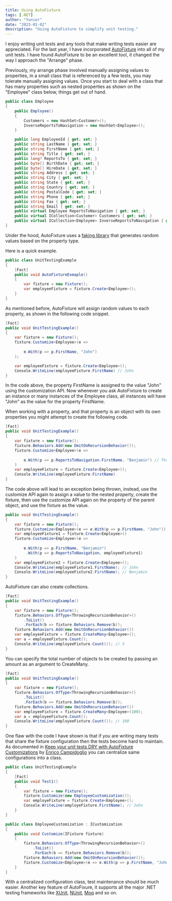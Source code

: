 ```yaml
---
title: Using AutoFixture
tags: [.NET]
author: "Yunier"
date: "2023-01-02"
description: "Using AutoFixture to simplify unit testing."
---
```


I enjoy writing unit tests and any tools that make writing tests easier are appreciated. For the last year, I have incorporated [AutoFixture](https://github.com/AutoFixture/AutoFixture/) into all of my unit tests. I have found AutoFixture to be an excellent tool, it changed the way I approach the "Arrange" phase. 

Previously, my arrange phase involved manually assigning values to properties, in a small class that is referenced by a few tests, you may tolerate manually assigning values. Once you start to deal with a class that has many properties such as nested properties as shown on the "Employee" class below, things get out of hand.

```c#
public class Employee
{
    public Employee()
    {
        Customers = new HashSet<Customer>();
        InverseReportsToNavigation = new HashSet<Employee>();
    }

    public long EmployeeId { get; set; }
    public string LastName { get; set; }
    public string FirstName { get; set; }
    public string Title { get; set; }
    public long? ReportsTo { get; set; }
    public byte[] BirthDate { get; set; }
    public byte[] HireDate { get; set; }
    public string Address { get; set; }
    public string City { get; set; }
    public string State { get; set; }
    public string Country { get; set; }
    public string PostalCode { get; set; }
    public string Phone { get; set; }
    public string Fax { get; set; }
    public string Email { get; set; }
    public virtual Employee ReportsToNavigation { get; set; }
    public virtual ICollection<Customer> Customers { get; set; }
    public virtual ICollection<Employee> InverseReportsToNavigation { get; set; }
}
```

Under the hood, AutoFixture uses a [faking library](https://github.com/fsprojects/FAKE) that generates random values based on the property type.

Here is a quick example.

```c#
public class UnitTestingExample
{
    [Fact]
    public void AutoFixtureExmaple()
    {
        var fixture = new Fixture();
        var employeeFixture = fixture.Create<Employee>();
    }
}
```

As mentioned before, AutoFixture will assign random values to each property, as shown in the following code snippet. 

```c#
[Fact]
public void UnitTestingExample()
{
    var fixture = new Fixture();
    fixture.Customize<Employee>(e =>
    
        e.With(p => p.FirstName, "John")
    );

    var employeeFixture = fixture.Create<Employee>();
    Console.WriteLine(employeeFixture.FirstName) // John
}
```

In the code above, the property FirstName is assigned to the value "John" using the customization API. Now whenever you ask AutoFixture to create an instance or many instances of the Employee class, all instances will have "John" as the value for the property FirstName. 

When working with a property, and that property is an object with its own properties you might attempt to create the following code.

```c#
[Fact]
public void UnitTestingExample()
{
    var fixture = new Fixture();
    fixture.Behaviors.Add(new OmitOnRecursionBehavior());
    fixture.Customize<Employee>(e =>
    
        e.With(p => p.ReportsToNavigation.FirstName, "Benjamin") // Throws an exception.
    )
    var employeeFixture = fixture.Create<Employee>();
    Console.WriteLine(employeeFixture.FirstName)
}
```

The code above will lead to an exception being thrown, instead, use the customize API again to assign a value to the nested property, create the fixture, then use the customize API again on the property of the parent object, and use the fixture as the value. 

```c#
public void UnitTestingExample()
{
    var fixture = new Fixture();
    fixture.Customize<Employee>(e => e.With(p => p.FirstName, "John"));
    var employeeFixture1 = fixture.Create<Employee>()
    fixture.Customize<Employee>(e =>
    
        e.With(p => p.FirstName, "Benjamin")
         .With(p => p.ReportsToNavigation, employeeFixture1)  
    )
    var employeeFixture2 = fixture.Create<Employee>();
    Console.WriteLine(employeeFixture1.FirstName); // John 
    Console.WriteLine(employeeFixture2.FirstName); // Benjamin
}
```

AutoFixture can also create collections. 

```c#
[Fact]
public void UnitTestingExample()
{
    var fixture = new Fixture();
    fixture.Behaviors.OfType<ThrowingRecursionBehavior>()
        .ToList()
        .ForEach(b => fixture.Behaviors.Remove(b));
    fixture.Behaviors.Add(new OmitOnRecursionBehavior())
    var employeeFixture = fixture.CreateMany<Employee>();
    var a = employeeFixture.Count();
    Console.WriteLine(employeeFixture.Count()); // 3
}
```

You can specify the total number of objects to be created by passing an amount as an argument to CreateMany.

```c#
[Fact]
public void UnitTestingExample()
{
    var fixture = new Fixture();
    fixture.Behaviors.OfType<ThrowingRecursionBehavior>()
        .ToList()
        .ForEach(b => fixture.Behaviors.Remove(b));
    fixture.Behaviors.Add(new OmitOnRecursionBehavior())
    var employeeFixture = fixture.CreateMany<Employee>(100);
    var a = employeeFixture.Count();
    Console.WriteLine(employeeFixture.Count()); // 100
}
```

One flaw with the code I have shown is that if you are writing many tests that share the fixture configuration then the tests become hard to maintain. As documented in [Keep your unit tests DRY with AutoFixture Customizations](https://megakemp.com/2011/12/15/keep-your-unit-tests-dry-with-autofixture-customizations/) by [Enrico Campidoglio](https://megakemp.com/about/) you can centralize same configurations into a class.


```c#
public class UnitTestingExample
{
    [Fact]
    public void Test1()
    {
        var fixture = new Fixture();
        fixture.Customize(new EmployeeCustomization());
        var employeFixture = fixture.Create<Employee>();
        Console.WriteLine(employeFixture.FirstName); // John
    }
}

public class EmployeeCustomization : ICustomization
{
    public void Customize(IFixture fixture)
    {
        fixture.Behaviors.OfType<ThrowingRecursionBehavior>()
            .ToList()
            .ForEach(b => fixture.Behaviors.Remove(b));
        fixture.Behaviors.Add(new OmitOnRecursionBehavior());
        fixture.Customize<Employee>(e => e.With(p => p.FirstName, "John"));
    }
}
```

With a centralized configuration class, test maintenance should be much easier. Another key feature of AutoFixure, it supports all the major .NET testing frameworks like [XUnit](https://xunit.net/), [NUnit](https://nunit.org/), [Moq](https://github.com/moq/moq) and so on.